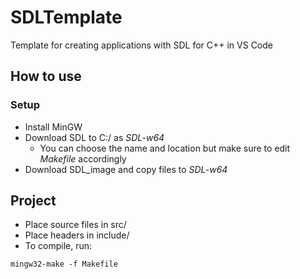 # SDLTemplate
Template for creating applications with SDL for C++ in VS Code

## How to use
### Setup
- Install MinGW
- Download SDL to C:/ as *SDL-w64*
  - You can choose the name and location but make sure to edit *Makefile* accordingly
- Download SDL_image and copy files to *SDL-w64*

## Project
- Place source files in src/
- Place headers in include/
- To compile, run:
```
mingw32-make -f Makefile
```
